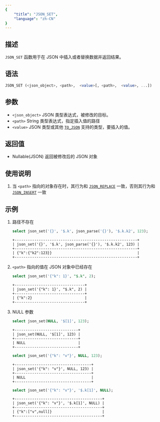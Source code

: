 ```yaml
---
{
    "title": "JSON_SET",
    "language": "zh-CN"
}
---
```


## 描述
`JSON_SET` 函数用于在 JSON 中插入或者替换数据并返回结果。

## 语法
```sql
JSON_SET (<json_object>, <path>,  <value>[, <path>,  <value>, ...])
```

## 参数
- `<json_object>` JSON 类型表达式，被修改的目标。
- `<path>` String 类型表达式，指定插入值的路径
- `<value>` JSON 类型或其他 [`TO_JSON`](./to-json.md) 支持的类型，要插入的值。

## 返回值
- Nullable(JSON) 返回被修改后的 JSON 对象

## 使用说明
1. 当 `<path>` 指向的对象存在时，其行为和 [`JSON_REPLACE`](./json-replace.md) 一致，否则其行为和 [`JSON_INSERT`](./json-insert.md) 一致

## 示例
1. 路径不存在
    ```sql
    select json_set('{}', '$.k', json_parse('{}'), '$.k.k2', 123);
    ```
    ```text
    +--------------------------------------------------------+
    | json_set('{}', '$.k', json_parse('{}'), '$.k.k2', 123) |
    +--------------------------------------------------------+
    | {"k":{"k2":123}}                                       |
    +--------------------------------------------------------+
    ```
2. `<path>` 指向的值在 JSON 对象中已经存在
    ```sql
    select json_set('{"k": 1}', "$.k", 2);
    ```
    ```text
    +--------------------------------+
    | json_set('{"k": 1}', "$.k", 2) |
    +--------------------------------+
    | {"k":2}                        |
    +--------------------------------+
    ```
3. NULL 参数
    ```sql
    select json_set(NULL, '$[1]', 123);
    ```
    ```text
    +-----------------------------+
    | json_set(NULL, '$[1]', 123) |
    +-----------------------------+
    | NULL                        |
    +-----------------------------+
    ```
    ```sql
    select json_set('{"k": "v"}', NULL, 123);
    ```
    ```text
    +-----------------------------------+
    | json_set('{"k": "v"}', NULL, 123) |
    +-----------------------------------+
    | NULL                              |
    +-----------------------------------+
    ```
    ```sql
    select json_set('{"k": "v"}', '$.k[1]', NULL);
    ```
    ```text
    +----------------------------------------+
    | json_set('{"k": "v"}', '$.k[1]', NULL) |
    +----------------------------------------+
    | {"k":["v",null]}                       |
    +----------------------------------------+
    ```